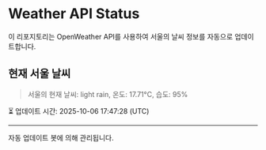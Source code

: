 
# Weather API Status

이 리포지토리는 OpenWeather API를 사용하여 서울의 날씨 정보를 자동으로 업데이트합니다.

## 현재 서울 날씨
> 서울의 현재 날씨: light rain, 온도: 17.71°C, 습도: 95%

⏳ 업데이트 시간: 2025-10-06 17:47:28 (UTC)

---
자동 업데이트 봇에 의해 관리됩니다.
